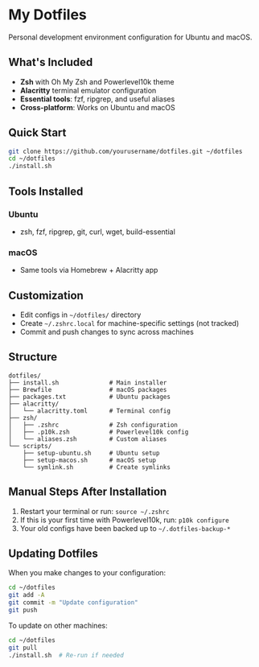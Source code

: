 # My Dotfiles

Personal development environment configuration for Ubuntu and macOS.

## What's Included

- **Zsh** with Oh My Zsh and Powerlevel10k theme
- **Alacritty** terminal emulator configuration
- **Essential tools**: fzf, ripgrep, and useful aliases
- **Cross-platform**: Works on Ubuntu and macOS

## Quick Start

```bash
git clone https://github.com/yourusername/dotfiles.git ~/dotfiles
cd ~/dotfiles
./install.sh
```

## Tools Installed

### Ubuntu
- zsh, fzf, ripgrep, git, curl, wget, build-essential

### macOS  
- Same tools via Homebrew + Alacritty app

## Customization

- Edit configs in `~/dotfiles/` directory
- Create `~/.zshrc.local` for machine-specific settings (not tracked)
- Commit and push changes to sync across machines

## Structure

```
dotfiles/
├── install.sh              # Main installer
├── Brewfile                # macOS packages  
├── packages.txt            # Ubuntu packages
├── alacritty/
│   └── alacritty.toml      # Terminal config
├── zsh/
│   ├── .zshrc              # Zsh configuration
│   ├── .p10k.zsh           # Powerlevel10k config
│   └── aliases.zsh         # Custom aliases
└── scripts/
    ├── setup-ubuntu.sh     # Ubuntu setup
    ├── setup-macos.sh      # macOS setup  
    └── symlink.sh          # Create symlinks
```

## Manual Steps After Installation

1. Restart your terminal or run: `source ~/.zshrc`
2. If this is your first time with Powerlevel10k, run: `p10k configure`
3. Your old configs have been backed up to `~/.dotfiles-backup-*`

## Updating Dotfiles

When you make changes to your configuration:

```bash
cd ~/dotfiles
git add -A
git commit -m "Update configuration"
git push
```

To update on other machines:

```bash
cd ~/dotfiles
git pull
./install.sh  # Re-run if needed
```
